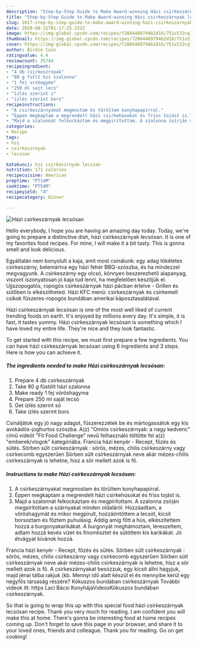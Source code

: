 ```yaml
---
description: "Step-by-Step Guide to Make Award-winning Házi csirkeszárnyak lecsósan"
title: "Step-by-Step Guide to Make Award-winning Házi csirkeszárnyak lecsósan"
slug: 1017-step-by-step-guide-to-make-award-winning-hazi-csirkeszarnyak-lecsosan
date: 2020-08-31T01:17:25.331Z
image: https://img-global.cpcdn.com/recipes/f2884489794b2d16/751x532cq70/hazi-csirkeszarnyak-lecsosan-recept-foto.jpg
thumbnail: https://img-global.cpcdn.com/recipes/f2884489794b2d16/751x532cq70/hazi-csirkeszarnyak-lecsosan-recept-foto.jpg
cover: https://img-global.cpcdn.com/recipes/f2884489794b2d16/751x532cq70/hazi-csirkeszarnyak-lecsosan-recept-foto.jpg
author: Birdie Cain
ratingvalue: 4.4
reviewcount: 35744
recipeingredient:
- "4 db csirkeszrnyak"
- "80 g fstlt hzi szalonna"
- "1 fej vrshagyma"
- "250 ml sajt lecs"
- "ízlés szerint s"
- "ízlés szerint bors"
recipeinstructions:
- "A csirkeszárnyakat megmostam és törültem konyhapapírral."
- "Éppen megkaptam a megrendelt házi csirkehúsokat és friss tojást is."
- "Majd a szalonnát felkockáztam és megpirítottam. A szalonna zsírján megpirítottam a szárnyakat minden oldaláról. Hozzáadtam, a vöröshagymát és mikor megpirult, hozzáöntöttem a lecsót, kicsit borsoztam és főztem puhulásig. Addig amíg főtt a hús, elkészítettem hozzá a burgonyakarikákat. A burgonyát meghámoztam, lereszeltem, adtam hozzá kevés vizet és finomlisztet és sütöttem kis karikákat. Jó étvágyat kívánok hozzá."
categories:
- Recipe
tags:
- hzi
- csirkeszrnyak
- lecssan

katakunci: hzi csirkeszrnyak lecssan 
nutrition: 171 calories
recipecuisine: American
preptime: "PT14M"
cooktime: "PT54M"
recipeyield: "4"
recipecategory: Dinner

---
```



![Házi csirkeszárnyak lecsósan](https://img-global.cpcdn.com/recipes/f2884489794b2d16/751x532cq70/hazi-csirkeszarnyak-lecsosan-recept-foto.jpg)

Hello everybody, I hope you are having an amazing day today. Today, we're going to prepare a distinctive dish, házi csirkeszárnyak lecsósan. It is one of my favorites food recipes. For mine, I will make it a bit tasty. This is gonna smell and look delicious.

Egyáltalán nem bonyolult a kaja, amit most csinálunk: egy adag tökéletes csirkeszárny, belemártva egy házi fehér BBQ-szószba, és ha mindezzel megvagyunk. A csirkeszárny egy olcsó, könnyen beszerezhető alapanyag, viszont iszonyatosan jó kaja tud lenni, ha megfelelően készítjük el. Ujjszopogatós, ropogós csirkeszárnyak házi pácban érlelve - Grillen és sütőben is elkészítheted. Házi KFC menü: csirkeszárnyak és csirkemell csíkok fűszeres-ropogós bundában amerikai káposztasalátával.

Házi csirkeszárnyak lecsósan is one of the most well liked of current trending foods on earth. It's enjoyed by millions every day. It's simple, it is fast, it tastes yummy. Házi csirkeszárnyak lecsósan is something which I have loved my entire life. They're nice and they look fantastic.


To get started with this recipe, we must first prepare a few ingredients. You can have házi csirkeszárnyak lecsósan using 6 ingredients and 3 steps. Here is how you can achieve it.

<!--inarticleads1-->

##### The ingredients needed to make Házi csirkeszárnyak lecsósan:

1. Prepare 4 db csirkeszárnyak
1. Take 80 g füstölt házi szalonna
1. Make ready 1 fej vöröshagyma
1. Prepare 250 ml saját lecsó
1. Get ízlés szerint só
1. Take ízlés szerint bors


Csináljátok egy jó nagy adagot, fűszerezzétek be és mártogassátok egy kis avokádós-joghurtos szószba. A(z) &#34;Omlós csirkeszárnyak: a nagy kedvenc&#34; című videót &#34;Fit Food Challenge&#34; nevű felhasználó töltötte fel a(z) &#34;emberek/vlogok&#34; kategóriába. Francia házi kenyér - Recept, főzés és sütés. Sörben sült csirkeszárnyak : sörös, mézes, chilis csirkeszárny vagy csirkecomb egyszerűen Sörben sült csirkeszárnyak neve akár mézes-chilis csirkeszárnyak is lehetne, hisz a sör mellett azok is fő. 

<!--inarticleads2-->

##### Instructions to make Házi csirkeszárnyak lecsósan:

1. A csirkeszárnyakat megmostam és törültem konyhapapírral.
1. Éppen megkaptam a megrendelt házi csirkehúsokat és friss tojást is.
1. Majd a szalonnát felkockáztam és megpirítottam. A szalonna zsírján megpirítottam a szárnyakat minden oldaláról. Hozzáadtam, a vöröshagymát és mikor megpirult, hozzáöntöttem a lecsót, kicsit borsoztam és főztem puhulásig. Addig amíg főtt a hús, elkészítettem hozzá a burgonyakarikákat. A burgonyát meghámoztam, lereszeltem, adtam hozzá kevés vizet és finomlisztet és sütöttem kis karikákat. Jó étvágyat kívánok hozzá.


Francia házi kenyér - Recept, főzés és sütés. Sörben sült csirkeszárnyak : sörös, mézes, chilis csirkeszárny vagy csirkecomb egyszerűen Sörben sült csirkeszárnyak neve akár mézes-chilis csirkeszárnyak is lehetne, hisz a sör mellett azok is fő. A csirkeszárnyakat besózzuk, egy kicsit állni hagyjuk, majd jénai tálba rakjuk (kb. Mennyi idő alatt készül el és mennyibe kerül egy négyfős társaság részére? Kókuszos bundában csirkeszárnyak További videok itt: https Laci Bácsi KonyhájaVideosKókuszos bundában csirkeszárnyak. 

So that is going to wrap this up with this special food házi csirkeszárnyak lecsósan recipe. Thank you very much for reading. I am confident you will make this at home. There's gonna be interesting food at home recipes coming up. Don't forget to save this page in your browser, and share it to your loved ones, friends and colleague. Thank you for reading. Go on get cooking!
